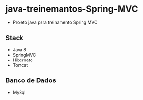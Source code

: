# java-treinemantos-Spring-MVC
- Projeto java para treinamento Spring MVC

## Stack
- Java 8
- SpringMVC
- Hibernate
- Tomcat

## Banco de Dados
- MySql